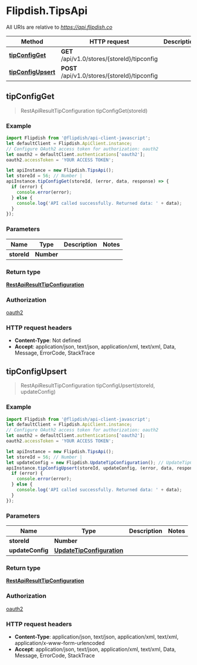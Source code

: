 # Flipdish.TipsApi

All URIs are relative to *https://api.flipdish.co*

Method | HTTP request | Description
------------- | ------------- | -------------
[**tipConfigGet**](TipsApi.md#tipConfigGet) | **GET** /api/v1.0/stores/{storeId}/tipconfig | 
[**tipConfigUpsert**](TipsApi.md#tipConfigUpsert) | **POST** /api/v1.0/stores/{storeId}/tipconfig | 



## tipConfigGet

> RestApiResultTipConfiguration tipConfigGet(storeId)



### Example

```javascript
import Flipdish from '@flipdish/api-client-javascript';
let defaultClient = Flipdish.ApiClient.instance;
// Configure OAuth2 access token for authorization: oauth2
let oauth2 = defaultClient.authentications['oauth2'];
oauth2.accessToken = 'YOUR ACCESS TOKEN';

let apiInstance = new Flipdish.TipsApi();
let storeId = 56; // Number | 
apiInstance.tipConfigGet(storeId, (error, data, response) => {
  if (error) {
    console.error(error);
  } else {
    console.log('API called successfully. Returned data: ' + data);
  }
});
```

### Parameters


Name | Type | Description  | Notes
------------- | ------------- | ------------- | -------------
 **storeId** | **Number**|  | 

### Return type

[**RestApiResultTipConfiguration**](RestApiResultTipConfiguration.md)

### Authorization

[oauth2](../README.md#oauth2)

### HTTP request headers

- **Content-Type**: Not defined
- **Accept**: application/json, text/json, application/xml, text/xml, Data, Message, ErrorCode, StackTrace


## tipConfigUpsert

> RestApiResultTipConfiguration tipConfigUpsert(storeId, updateConfig)



### Example

```javascript
import Flipdish from '@flipdish/api-client-javascript';
let defaultClient = Flipdish.ApiClient.instance;
// Configure OAuth2 access token for authorization: oauth2
let oauth2 = defaultClient.authentications['oauth2'];
oauth2.accessToken = 'YOUR ACCESS TOKEN';

let apiInstance = new Flipdish.TipsApi();
let storeId = 56; // Number | 
let updateConfig = new Flipdish.UpdateTipConfiguration(); // UpdateTipConfiguration | 
apiInstance.tipConfigUpsert(storeId, updateConfig, (error, data, response) => {
  if (error) {
    console.error(error);
  } else {
    console.log('API called successfully. Returned data: ' + data);
  }
});
```

### Parameters


Name | Type | Description  | Notes
------------- | ------------- | ------------- | -------------
 **storeId** | **Number**|  | 
 **updateConfig** | [**UpdateTipConfiguration**](UpdateTipConfiguration.md)|  | 

### Return type

[**RestApiResultTipConfiguration**](RestApiResultTipConfiguration.md)

### Authorization

[oauth2](../README.md#oauth2)

### HTTP request headers

- **Content-Type**: application/json, text/json, application/xml, text/xml, application/x-www-form-urlencoded
- **Accept**: application/json, text/json, application/xml, text/xml, Data, Message, ErrorCode, StackTrace

